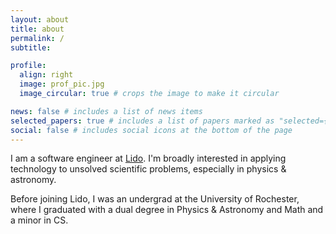 ```yaml
---
layout: about
title: about
permalink: /
subtitle: 

profile:
  align: right
  image: prof_pic.jpg
  image_circular: true # crops the image to make it circular

news: false # includes a list of news items
selected_papers: true # includes a list of papers marked as "selected={true}"
social: false # includes social icons at the bottom of the page
---
```


I am a software engineer at [Lido](https://www.lido.app/). I'm broadly interested in applying technology to unsolved scientific problems, especially in physics & astronomy.

Before joining Lido, I was an undergrad at the University of Rochester, where I graduated with a dual degree in Physics & Astronomy and Math and a minor in CS.
